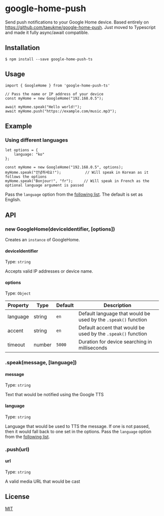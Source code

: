 # google-home-push
Send push notifications to your Google Home device.
Based entirely on https://github.com/taeukme/google-home-push.
Just moved to Typescript and made it fully async/await compatible.

## Installation
```
$ npm install --save google-home-push-ts
```

## Usage
```
import { GoogleHome } from 'google-home-push-ts'

// Pass the name or IP address of your device
const myHome = new GoogleHome("192.168.0.5");

await myHome.speak("Hello world!");
await myHome.push("https://example.com/music.mp3");
```

## Example
### Using different languages
```
let options = {
    language: "ko"
};

const myHome = new GoogleHome("192.168.0.5", options);
myHome.speak("안녕하세요!");           // Will speak in Korean as it follows the options
myHome.speak("Bonjour!", "fr");     // Will speak in French as the optional language argument is passed
```
Pass the `language` option from the [following list](https://cloud.google.com/translate/docs/languages). The default is set as English.

## API
### new GoogleHome(deviceIdentifier, [options])
Creates an `instance` of GoogleHome.

#### deviceIdentifier
Type: `string`

Accepts valid IP addresses or device name.

#### options
Type: `Object`

| Property | Type | Default | Description |
| --- | --- | --- | ---|
| language | string | `en` | Default language that would be used by the `.speak()` function |
| accent | string | `en` | Default accent that would be used by the `.speak()` function |
| timeout | number | `5000` | Duration for device searching in milliseconds |

### .speak(message, [language])
#### message
Type: `string`

Text that would be notified using the Google TTS

#### language
Type: `string`

Language that would be used to TTS the message. If one is not passed, then it would fall back to one set in the options.
Pass the `language` option from the [following list](https://cloud.google.com/translate/docs/languages).

### .push(url)
#### url
Type: `string`

A valid media URL that would be cast

## License
[MIT](https://github.com/tomestephens/google-home-push/blob/master/LICENSE.md)